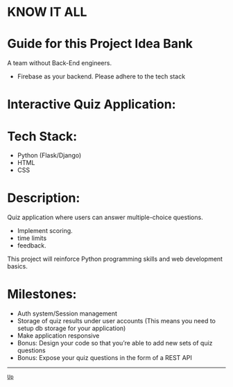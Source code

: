 # KNOW IT ALL
# Guide for this Project Idea Bank

A team without Back-End engineers.
* Firebase as your backend.
Please adhere to the tech stack

# Interactive Quiz Application:

# Tech Stack:
* Python (Flask/Django)
* HTML
* CSS

# Description:
Quiz application where users can answer multiple-choice questions.
* Implement scoring.
* time limits
* feedback.

This project will reinforce Python programming skills and web development basics.

# Milestones:
* Auth system/Session management
* Storage of quiz results under user accounts (This means you need to setup db storage for your application)
* Make application responsive
* Bonus: Design your code so that you’re able to add new sets of quiz questions
* Bonus: Expose your quiz questions in the form of a REST API

---

[`Up`](#know-it-all)
